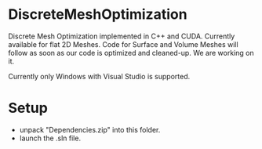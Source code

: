 # DiscreteMeshOptimization
Discrete Mesh Optimization implemented in C++ and CUDA. Currently available for flat 2D Meshes. Code for Surface and Volume Meshes will follow as soon as our code is optimized and cleaned-up. We are working on it.

Currently only Windows with Visual Studio is supported.

# Setup
- unpack "Dependencies.zip" into this folder.
- launch the .sln file.
